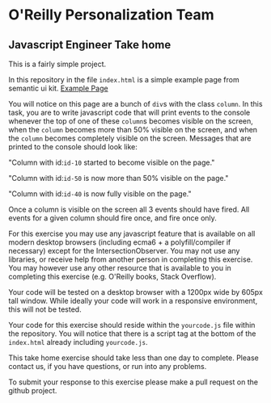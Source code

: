 # O'Reilly Personalization Team
## Javascript Engineer Take home

This is a fairly simple project.

In this repository in the file `index.html` is a simple example page from
semantic ui kit. [Example Page](https://semantic-ui.com/examples/grid.html)

You will notice on this page are a bunch of `div`s with the class `column`. In this task,
you are to write javascript code that will print events to the console whenever the top of
one of these `column`s becomes visible on the screen, when the `column` becomes more than 
50% visible on the screen, and when the `column` becomes completely visible on the screen.
Messages that are printed to the console should look like:

"Column with id:`id-10` started to become visible on the page."

"Column with id:`id-50` is now more than 50% visible on the page."

"Column with id:`id-40` is now fully visible on the page."

Once a column is visible on the screen all 3 events should have fired. All events for a
given column should fire once, and fire once only.

For this exercise you may use any javascript feature that is available on all modern
desktop browsers (including ecma6 + a polyfill/compiler if necessary) except for the IntersectionObserver. 
You may not use any libraries, or receive help from another person in completing this exercise. You may however 
use any other resource that is available to you in completing this 
exercise (e.g. O'Reilly books, Stack Overflow).

Your code will be tested on a desktop browser with a 1200px wide by 605px tall window. While
ideally your code will work in a responsive environment, this will not be tested.

Your code for this exercise should reside within the `yourcode.js` file within the repository.
You will notice that there is a script tag at the bottom of the `index.html` already including
`yourcode.js`.

This take home exercise should take less than one day to complete. Please contact us, if you
have questions, or run into any problems.

To submit your response to this exercise please make a pull request on the github project.
